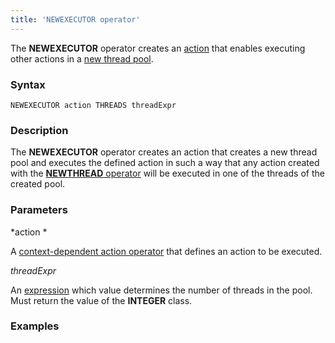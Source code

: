 ```yaml
---
title: 'NEWEXECUTOR operator'
---
```


The **NEWEXECUTOR** operator creates an [action](Actions.md) that enables executing other actions in a [new thread pool](New_threads_NEWTHREAD_NEWEXECUTOR.md).

### Syntax

    NEWEXECUTOR action THREADS threadExpr

### Description

The **NEWEXECUTOR** operator creates an action that creates a new thread pool and executes the defined action in such a way that any action created with the [**NEWTHREAD** operator](NEWTHREAD_operator.md) will be executed in one of the threads of the created pool. 

### Parameters

*action *

A [context-dependent action operator](Action-operator_36307157.html#Actionoperator-contextdependent) that defines an action to be executed.

*threadExpr*

An [expression](Expression.md) which value determines the number of threads in the pool. Must return the value of the **INTEGER** class. 

### Examples



  
